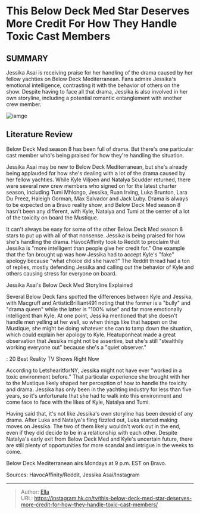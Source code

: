 # This Below Deck Med Star Deserves More Credit For How They Handle Toxic Cast Members


## SUMMARY 



  Jessika Asai is receiving praise for her handling of the drama caused by her fellow yachties on Below Deck Mediterranean.   Fans admire Jessika&#39;s emotional intelligence, contrasting it with the behavior of others on the show.   Despite having to face all that drama, Jessika is also involved in her own storyline, including a potential romantic entanglement with another crew member.  

![iamge](https://static1.srcdn.com/wordpress/wp-content/uploads/2023/11/this-below-deck-med-star-deserves-more-credit-for-how-they-handle-toxic-cast-members.jpg)

## Literature Review
Below Deck Med season 8 has been full of drama. But there&#39;s one particular cast member who&#39;s being praised for how they&#39;re handling the situation.




Jessika Asai may be new to Below Deck Mediterranean, but she&#39;s already being applauded for how she&#39;s dealing with a lot of the drama caused by her fellow yachties. While Kyle Viljoen and Natalya Scudder returned, there were several new crew members who signed on for the latest charter season, including Tumi Mhlongo, Jessika, Ruan Irving, Luka Brunton, Lara Du Preez, Haleigh Gorman, Max Salvador and Jack Luby. Drama is always to be expected on a Bravo reality show, and Below Deck Med season 8 hasn&#39;t been any different, with Kyle, Natalya and Tumi at the center of a lot of the toxicity on board the Mustique.




It can&#39;t always be easy for some of the other Below Deck Med season 8 stars to put up with all of that nonsense. Jessika is being praised for how she&#39;s handling the drama. HavocAffinity took to Reddit to proclaim that Jessika is &#34;more intelligent than people give her credit for.&#34; One example that the fan brought up was how Jessika had to accept Kyle&#39;s &#34;fake&#34; apology because &#34;what choice did she have?&#34; The Reddit thread had a ton of replies, mostly defending Jessika and calling out the behavior of Kyle and others causing stress for everyone on board.


 Jessika Asai&#39;s Below Deck Med Storyline Explained 
          

Several Below Deck fans spotted the differences between Kyle and Jessika, with Macgruff and ArtisticBrilliant491 noting that the former is a &#34;bully&#34; and &#34;drama queen&#34; while the latter is &#34;100% wise&#34; and far more emotionally intelligent than Kyle. At one point, Jessika mentioned that she doesn&#39;t handle men yelling at her well, so when things like that happen on the Mustique, she might be doing whatever she can to tamp down the situation, which could explain her apology to Kyle. Heatuponheat made a great observation that Jessika might not be assertive, but she&#39;s still &#34;stealthily working everyone out&#34; because she&#39;s a &#34;quiet observer.&#34;




 : 20 Best Reality TV Shows Right Now

According to LetshearitforNY, Jessika might not have ever &#34;worked in a toxic environment before.&#34; That particular experience she brought with her to the Mustique likely shaped her perception of how to handle the toxicity and drama. Jessika has only been in the yachting industry for less than five years, so it&#39;s unfortunate that she had to walk into this environment and come face to face with the likes of Kyle, Natalya and Tumi.


 

Having said that, it&#39;s not like Jessika&#39;s own storyline has been devoid of any drama. After Luka and Natalya&#39;s fling fizzled out, Luka started making moves on Jessika. The two of them likely wouldn&#39;t work out in the end, even if they did decide to be in a relationship with each other. Despite Natalya&#39;s early exit from Below Deck Med and Kyle&#39;s uncertain future, there are still plenty of opportunities for more scandal and intrigue in the weeks to come.




Below Deck Mediterranean airs Mondays at 9 p.m. EST on Bravo.

Sources: HavocAffinity/Reddit, Jessika Asai/Instagram



---

> Author: [Ella](https://instagram.hk.cn/)  
> URL: https://instagram.hk.cn/tv/this-below-deck-med-star-deserves-more-credit-for-how-they-handle-toxic-cast-members/  

